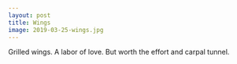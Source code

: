 ```yaml
---
layout: post
title: Wings
image: 2019-03-25-wings.jpg
---
```


Grilled wings. A labor of love. But worth the effort and carpal tunnel.
